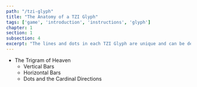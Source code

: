 ```yaml
---
path: "/tzi-glyph"
title: "The Anatomy of a TZI Glyph"
tags: ['game', 'introduction', 'instructions', 'glyph']
chapter: 1
section: 1
subsection: 4
excerpt: "The lines and dots in each TZI Glyph are unique and can be decoded to reveal different layers of meaning"
---
```

* The Trigram of Heaven
    * Vertical Bars
    * Horizontal Bars
    * Dots and the Cardinal Directions
